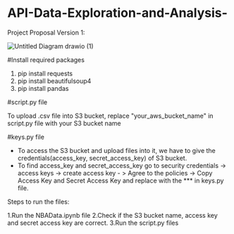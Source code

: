 # API-Data-Exploration-and-Analysis-

Project Proposal Version 1:

![Untitled Diagram drawio (1)](https://user-images.githubusercontent.com/64576778/222061011-a6096256-bdf6-43b9-877e-fb69eae2fd6d.png)


#Install required packages

1. pip install requests
2. pip install beautifulsoup4
3. pip install pandas

#script.py file

To upload .csv file into S3 bucket, replace "your_aws_bucket_name" in script.py file with your S3 bucket name

#keys.py file

* To access the S3 bucket and upload files into it, we have to give the credentials(access_key, secret_access_key) of S3 bucket.
* To find access_key and secret_access_key go to security credentials -> access keys -> create access key - > Agree to the policies -> Copy Access Key and Secret Access Key and replace with the *** in keys.py file. 

Steps to run the files:

1.Run the NBAData.ipynb file 
2.Check if the S3 bucket name, access key and secret access key are correct.
3.Run the script.py files


